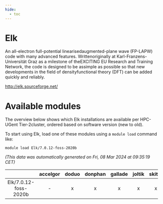 ```yaml
---
hide:
  - toc
---
```


Elk
===


An all-electron full-potential linearisedaugmented-plane wave (FP-LAPW) code with many advanced features. Writtenoriginally at Karl-Franzens-Universität Graz as a milestone of theEXCITING EU Research and Training Network, the code is designed to be assimple as possible so that new developments in the field of densityfunctional theory (DFT) can be added quickly and reliably.

http://elk.sourceforge.net/
# Available modules


The overview below shows which Elk installations are available per HPC-UGent Tier-2cluster, ordered based on software version (new to old).

To start using Elk, load one of these modules using a `module load` command like:

```shell
module load Elk/7.0.12-foss-2020b
```

*(This data was automatically generated on Fri, 08 Mar 2024 at 09:35:19 CET)*  

| |accelgor|doduo|donphan|gallade|joltik|skitty|
| :---: | :---: | :---: | :---: | :---: | :---: | :---: |
|Elk/7.0.12-foss-2020b|-|x|x|x|x|x|
